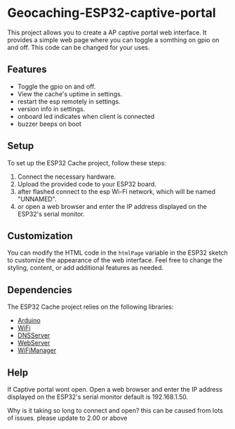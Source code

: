 # Geocaching-ESP32-captive-portal


This project allows you to create a AP captive portal web interface. It provides a simple web page where you can toggle a somthing on gpio on and off.  This code can be changed for your uses.

## Features

- Toggle the gpio on and off.
- View the cache's uptime in settings.
- restart  the esp remotely in settings.
- version info in settings.
- onboard led indicates when client is connected
- buzzer beeps on boot

## Setup

To set up the ESP32 Cache project, follow these steps:

1. Connect the necessary hardware.
2. Upload the provided code to your ESP32 board.
3. after flashed connect to the esp Wi-Fi network, which will be named "UNNAMED".
4. or open a web browser and enter the IP address displayed on the ESP32's serial monitor.


## Customization

You can modify the HTML code in the `htmlPage` variable in the ESP32 sketch to customize the appearance of the web interface. Feel free to change the styling, content, or add additional features as needed.

## Dependencies

The ESP32 Cache project relies on the following libraries:

- [Arduino](https://www.arduino.cc/)
- [WiFi](https://github.com/espressif/arduino-esp32)
- [DNSServer](https://github.com/espressif/arduino-esp32/tree/master/libraries/DNSServer)
- [WebServer](https://github.com/espressif/arduino-esp32/tree/master/libraries/WebServer)
- [WiFiManager](https://github.com/tzapu/WiFiManager)


## Help
If Captive portal wont open. Open a web browser and enter the IP address displayed on the ESP32's serial monitor default is 192.168.1.50.

Why is it taking so long to connect and open? this can be caused from lots of issues. please update to 2.00 or above 
